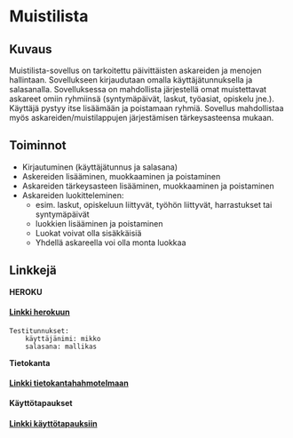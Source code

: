 # Muistilista

## Kuvaus

Muistilista-sovellus on tarkoitettu päivittäisten askareiden ja menojen hallintaan. Sovellukseen kirjaudutaan omalla käyttäjätunnuksella ja salasanalla. Sovelluksessa on mahdollista järjestellä omat muistettavat askareet omiin ryhmiinsä (syntymäpäivät, laskut, työasiat, opiskelu jne.). Käyttäjä pystyy itse lisäämään ja poistamaan ryhmiä. Sovellus mahdollistaa myös askareiden/muistilappujen järjestämisen tärkeysasteensa mukaan.

## Toiminnot

  - Kirjautuminen (käyttäjätunnus ja salasana)
  - Askereiden lisääminen, muokkaaminen ja poistaminen
  - Askareiden tärkeysasteen lisääminen, muokkaaminen ja poistaminen
  - Askareiden luokitteleminen:
    - esim. laskut, opiskeluun liittyvät, työhön liittyvät, harrastukset tai syntymäpäivät
    - luokkien lisääminen ja poistaminen
    - Luokat voivat olla sisäkkäisiä
    - Yhdellä askareella voi olla monta luokkaa
    
	
## Linkkejä

**HEROKU**


#### [Linkki herokuun](https://tsoha-muistilista.herokuapp.com/)
	Testitunnukset: 
		käyttäjänimi: mikko
		salasana: mallikas


**Tietokanta**


#### [Linkki tietokantahahmotelmaan](https://github.com/danieladasilva/Muistilista/blob/master/documentation/dbschema.md)


**Käyttötapaukset**


#### [Linkki käyttötapauksiin](https://github.com/danieladasilva/Muistilista/blob/master/documentation/stories.md)
